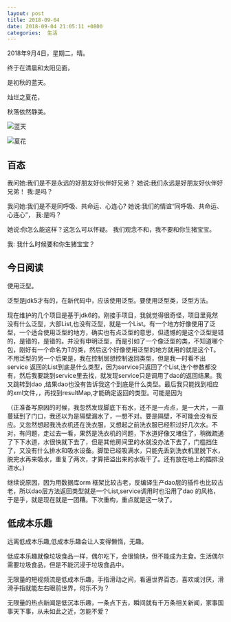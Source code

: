 ```yaml
---
layout: post
title: 2018-09-04
date: 2018-09-04 21:05:11 +0800
categories:  生活
---
```


2018年9月4日，星期二，晴。

终于在清晨和太阳见面，

是初秋的蓝天。

灿烂之夏花，

秋落依然静美。

![蓝天](http://blog.caofeng.me/images/blue.jpg)

![夏花](http://blog.caofeng.me/images/jidanhua.jpg)

## 百态
我问她:我们是不是永远的好朋友好伙伴好兄弟？
她说:我们永远是好朋友好伙伴好兄弟！
我:是吗？

我问她:我们是不是同呼吸、共命运、心连心?
她说:我们的情谊“同呼吸、共命运、心连心”，
我:是吗？

她说:你怎么能这样？这怎么可以怀疑。
我们观念不和，我不要和你生猪宝宝。

我: 我什么时候要和你生猪宝宝？

## 今日阅读
使用泛型。

泛型是jdk5才有的，在新代码中，应该使用泛型。要使用泛型类，泛型方法。

现在维护的几个项目是基于jdk6的。刚接手项目，我就觉得很奇怪，项目里竟然没有什么泛型，大部List,也没有泛型，就是一个List。有一个地方好像使用了泛型，一个适合使用泛型的地方，确实也有点泛型的意思，但遗憾的是这个泛型是错的，是错的，是错的。并没有申明泛型，而是引如了一个像泛型的类，不知道哪个包，刚好有一个命名为T的类，然后这个好像使用泛型的地方就用的就是这个T。不用泛型的另一个后果是，我在控制层想控制返回类型，但是我一时看不出service 返回的List到底是什么类型，因为service只返回了个List,连个参数都没有，然后我要跳到service里去找，就发现service只是调用了dao的返回结果。我又跳转到dao ,结果dao也没有告诉我这个到底是什么类型。最后我只能找到相应的xml文件，，再找到resultMap,才能确定返回的类型。可能是因为

（正准备写原因的时候，我忽然发现脚底下有水，还不是一点点，是一大片，一直蔓延到了门口，我还以为是隔壁漏水了，一想不对。要是隔壁，不可能会没有反应。又忽然想起我洗衣机还在洗衣服，又想起之前洗衣服已经积过好几次水。不对，有问题，走过去一看，果然是洗衣机的问题，下水道好像又堵住了，稍微疏通了下下水道，水很快就下去了，但是其他房间里的水就没办法下去了，门槛挡住了，又没有什么排水和吸水设备。脚垫已经吸满水，只能先丢到洗衣机里脱下水，脱完水再来吸水，重复了两次，才算把溢出来的水吸干了。还有放在地上的插排没进水。)

继续说原因，因为用数据库orm 框架比较古老，反编译生产dao层的插件也比较古老，所以dao层方法返回类型就是一个List,service调用时也沿用了dao 的风格，于是乎，就是现在就是一团糟。下次重构，重点就是这一块了。

## 低成本乐趣
远离低成本乐趣,低成本乐趣会让人变得懒惰，无趣。

低成本乐趣就像垃圾食品一样，偶尔吃下，会很愉快，但不能成为主食。生活偶尔需要垃圾食品，但是不能沉浸于垃圾食品中。

无限量的短视频流是低成本乐趣，手指滑动之间，看遍世界百态，喜欢或讨厌，滑滑手指就能左右眼前世界，何乐不为？

无限量的热点新闻是低沉本乐趣，一条点下去，瞬间就有千万条相关新闻，家事国事天下事，从未如此之近，怎能不爱？




